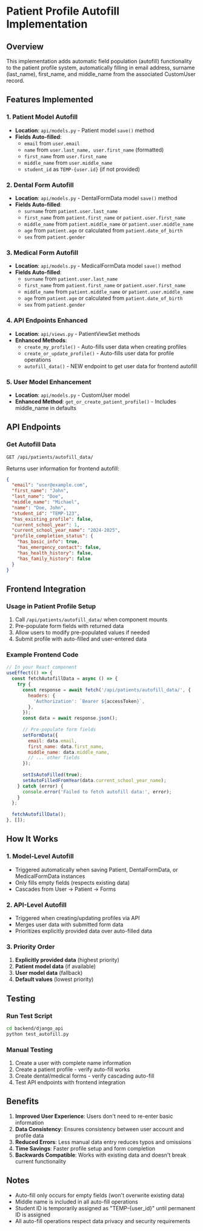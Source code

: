 # Patient Profile Autofill Implementation

## Overview
This implementation adds automatic field population (autofill) functionality to the patient profile system, automatically filling in email address, surname (last_name), first_name, and middle_name from the associated CustomUser record.

## Features Implemented

### 1. Patient Model Autofill
- **Location**: `api/models.py` - Patient model `save()` method
- **Fields Auto-filled**:
  - `email` from `user.email`
  - `name` from `user.last_name, user.first_name` (formatted)
  - `first_name` from `user.first_name`
  - `middle_name` from `user.middle_name`
  - `student_id` as `TEMP-{user.id}` (if not provided)

### 2. Dental Form Autofill
- **Location**: `api/models.py` - DentalFormData model `save()` method
- **Fields Auto-filled**:
  - `surname` from `patient.user.last_name`
  - `first_name` from `patient.first_name` or `patient.user.first_name`
  - `middle_name` from `patient.middle_name` or `patient.user.middle_name`
  - `age` from `patient.age` or calculated from `patient.date_of_birth`
  - `sex` from `patient.gender`

### 3. Medical Form Autofill
- **Location**: `api/models.py` - MedicalFormData model `save()` method
- **Fields Auto-filled**:
  - `surname` from `patient.user.last_name`
  - `first_name` from `patient.first_name` or `patient.user.first_name`
  - `middle_name` from `patient.middle_name` or `patient.user.middle_name`
  - `age` from `patient.age` or calculated from `patient.date_of_birth`
  - `sex` from `patient.gender`

### 4. API Endpoints Enhanced
- **Location**: `api/views.py` - PatientViewSet methods
- **Enhanced Methods**:
  - `create_my_profile()` - Auto-fills user data when creating profiles
  - `create_or_update_profile()` - Auto-fills user data for profile operations
  - `autofill_data()` - NEW endpoint to get user data for frontend autofill

### 5. User Model Enhancement
- **Location**: `api/models.py` - CustomUser model
- **Enhanced Method**: `get_or_create_patient_profile()` - Includes middle_name in defaults

## API Endpoints

### Get Autofill Data
```
GET /api/patients/autofill_data/
```
Returns user information for frontend autofill:
```json
{
  "email": "user@example.com",
  "first_name": "John",
  "last_name": "Doe",
  "middle_name": "Michael",
  "name": "Doe, John",
  "student_id": "TEMP-123",
  "has_existing_profile": false,
  "current_school_year": 1,
  "current_school_year_name": "2024-2025",
  "profile_completion_status": {
    "has_basic_info": true,
    "has_emergency_contact": false,
    "has_health_history": false,
    "has_family_history": false
  }
}
```

## Frontend Integration

### Usage in Patient Profile Setup
1. Call `/api/patients/autofill_data/` when component mounts
2. Pre-populate form fields with returned data
3. Allow users to modify pre-populated values if needed
4. Submit profile with auto-filled and user-entered data

### Example Frontend Code
```javascript
// In your React component
useEffect(() => {
  const fetchAutofillData = async () => {
    try {
      const response = await fetch('/api/patients/autofill_data/', {
        headers: {
          'Authorization': `Bearer ${accessToken}`,
        },
      });
      const data = await response.json();
      
      // Pre-populate form fields
      setFormData({
        email: data.email,
        first_name: data.first_name,
        middle_name: data.middle_name,
        // ... other fields
      });
      
      setIsAutoFilled(true);
      setAutoFilledFromYear(data.current_school_year_name);
    } catch (error) {
      console.error('Failed to fetch autofill data:', error);
    }
  };
  
  fetchAutofillData();
}, []);
```

## How It Works

### 1. Model-Level Autofill
- Triggered automatically when saving Patient, DentalFormData, or MedicalFormData instances
- Only fills empty fields (respects existing data)
- Cascades from User → Patient → Forms

### 2. API-Level Autofill
- Triggered when creating/updating profiles via API
- Merges user data with submitted form data
- Prioritizes explicitly provided data over auto-filled data

### 3. Priority Order
1. **Explicitly provided data** (highest priority)
2. **Patient model data** (if available)
3. **User model data** (fallback)
4. **Default values** (lowest priority)

## Testing

### Run Test Script
```bash
cd backend/django_api
python test_autofill.py
```

### Manual Testing
1. Create a user with complete name information
2. Create a patient profile - verify auto-fill works
3. Create dental/medical forms - verify cascading auto-fill
4. Test API endpoints with frontend integration

## Benefits

1. **Improved User Experience**: Users don't need to re-enter basic information
2. **Data Consistency**: Ensures consistency between user account and profile data
3. **Reduced Errors**: Less manual data entry reduces typos and omissions
4. **Time Savings**: Faster profile setup and form completion
5. **Backwards Compatible**: Works with existing data and doesn't break current functionality

## Notes

- Auto-fill only occurs for empty fields (won't overwrite existing data)
- Middle name is included in all auto-fill operations
- Student ID is temporarily assigned as "TEMP-{user_id}" until permanent ID is assigned
- All auto-fill operations respect data privacy and security requirements
